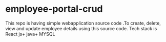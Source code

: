 # employee-portal-crud
This repo is having simple webapplication source code .To create, delete, view and update employee details using this source code. Tech stack is React js+ java+ MYSQL
